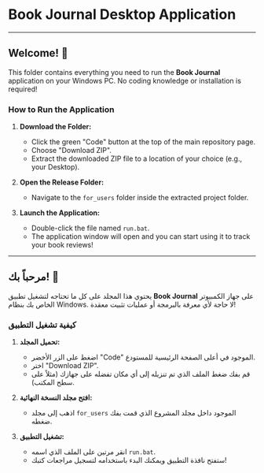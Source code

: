 # Book Journal Desktop Application

---

## Welcome! 👋

This folder contains everything you need to run the **Book Journal** application on your Windows PC. No coding knowledge or installation is required!

### How to Run the Application

1.  **Download the Folder:**
    * Click the green "Code" button at the top of the main repository page.
    * Choose "Download ZIP".
    * Extract the downloaded ZIP file to a location of your choice (e.g., your Desktop).

2.  **Open the Release Folder:**
    * Navigate to the `for_users` folder inside the extracted project folder.

3.  **Launch the Application:**
    * Double-click the file named `run.bat`.
    * The application window will open and you can start using it to track your book reviews!

---

## مرحباً بك! 👋

يحتوي هذا المجلد على كل ما تحتاجه لتشغيل تطبيق **Book Journal** على جهاز الكمبيوتر الخاص بك بنظام Windows. لا حاجة لأي معرفة بالبرمجة أو عمليات تثبيت معقدة!

### كيفية تشغيل التطبيق

1.  **تحميل المجلد:**
    * اضغط على الزر الأخضر "Code" الموجود في أعلى الصفحة الرئيسية للمستودع.
    * اختر "Download ZIP".
    * قم بفك ضغط الملف الذي تم تنزيله إلى أي مكان تفضله على جهازك (مثلاً على سطح المكتب).

2.  **افتح مجلد النسخة النهائية:**
    * اذهب إلى مجلد `for_users` الموجود داخل مجلد المشروع الذي قمت بفك ضغطه.

3.  **تشغيل التطبيق:**
    * انقر مرتين على الملف الذي اسمه `run.bat`.
    * ستفتح نافذة التطبيق ويمكنك البدء باستخدامه لتسجيل مراجعات كتبك!
